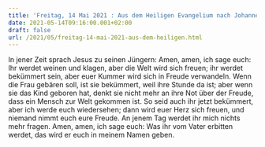 ```yaml
---
title: 'Freitag, 14 Mai 2021 : Aus dem Heiligen Evangelium nach Johannes - Joh 16,20-23a.'
date: 2021-05-14T09:16:00.001+02:00
draft: false
url: /2021/05/freitag-14-mai-2021-aus-dem-heiligen.html
---
```


In jener Zeit sprach Jesus zu seinen Jüngern: Amen, amen, ich sage euch: Ihr werdet weinen und klagen, aber die Welt wird sich freuen; ihr werdet bekümmert sein, aber euer Kummer wird sich in Freude verwandeln. Wenn die Frau gebären soll, ist sie bekümmert, weil ihre Stunde da ist; aber wenn sie das Kind geboren hat, denkt sie nicht mehr an ihre Not über der Freude, dass ein Mensch zur Welt gekommen ist. So seid auch ihr jetzt bekümmert, aber ich werde euch wiedersehen; dann wird euer Herz sich freuen, und niemand nimmt euch eure Freude. An jenem Tag werdet ihr mich nichts mehr fragen. Amen, amen, ich sage euch: Was ihr vom Vater erbitten werdet, das wird er euch in meinem Namen geben.